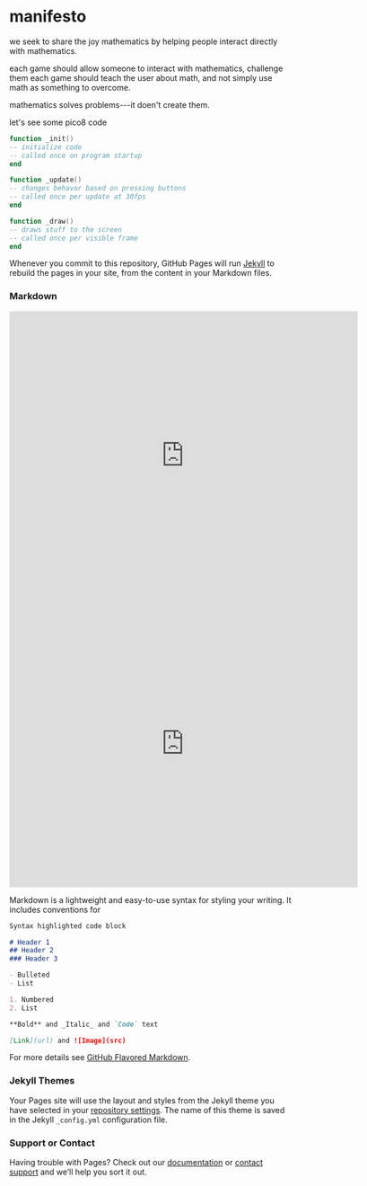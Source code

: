 # manifesto

we seek to share the joy mathematics 
by helping people interact directly with mathematics.

each game should allow someone to interact with mathematics, 
challenge them
each game should teach the user about math, and not simply use math as something to overcome. 

mathematics solves problems---it doen't create them.

let's see some pico8 code

```lua
function _init()
-- initialize code
-- called once on program startup
end

function _update()
-- changes behavor based on pressing buttons
-- called once per update at 30fps
end

function _draw()
-- draws stuff to the screen
-- called once per visible frame
end
```


Whenever you commit to this repository, GitHub Pages will run [Jekyll](https://jekyllrb.com/) to rebuild the pages in your site, from the content in your Markdown files.

### Markdown


<iframe src="https://www.lexaloffle.com/bbs/widget.php?pid=isaac-0" allowfullscreen width="621" height="513" style="border:none; overflow:hidden"></iframe>

<iframe src="https://m4th.pro/chaosgame.html" allowfullscreen width="621" height="513" style="border:none; overflow:hidden"></iframe>

Markdown is a lightweight and easy-to-use syntax for styling your writing. It includes conventions for

```markdown
Syntax highlighted code block

# Header 1
## Header 2
### Header 3

- Bulleted
- List

1. Numbered
2. List

**Bold** and _Italic_ and `Code` text

[Link](url) and ![Image](src)
```

For more details see [GitHub Flavored Markdown](https://guides.github.com/features/mastering-markdown/).

### Jekyll Themes

Your Pages site will use the layout and styles from the Jekyll theme you have selected in your [repository settings](https://github.com/m4thpro/m4thpro.github.io/settings). The name of this theme is saved in the Jekyll `_config.yml` configuration file.

### Support or Contact

Having trouble with Pages? Check out our [documentation](https://help.github.com/categories/github-pages-basics/) or [contact support](https://github.com/contact) and we’ll help you sort it out.
